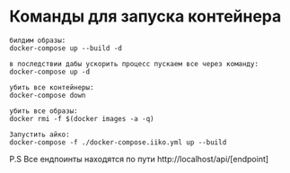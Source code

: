 # Команды для запуска контейнера

```
билдим образы:
docker-compose up --build -d
```

```
в последствии дабы ускорить процесс пускаем все через команду:
docker-compose up -d
```

```
убить все контейнеры:
docker-compose down
```

```
убить все образы:
docker rmi -f $(docker images -a -q)
```

```
Запустить айко:
docker-compose -f ./docker-compose.iiko.yml up --build
```

P.S
Все ендпоинты находятся по пути http://localhost/api/[endpoint]
